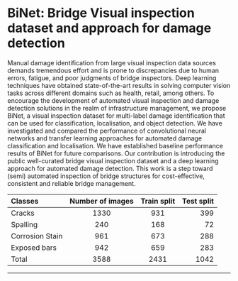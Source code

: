 # BiNet: Bridge Visual inspection dataset and approach for damage detection
Manual damage identification from large visual inspection data sources demands tremendous effort and is prone to discrepancies due to human errors, fatigue, and poor judgments of bridge inspectors. Deep learning techniques have obtained state-of-the-art results in solving computer vision tasks across different domains such as health, retail, among others. To encourage the development of automated visual inspection and damage detection solutions in the realm of infrastructure management, we propose BiNet, a visual inspection dataset for multi-label damage identification that can be used for classification, localisation, and object detection. We have investigated and compared the performance of convolutional neural networks and transfer learning approaches for automated damage classification and localisation. We have established baseline performance results of BiNet for future comparisons. Our contribution is introducing the public well-curated bridge visual inspection dataset and a deep learning approach for automated damage detection. This work is a step toward (semi) automated inspection of bridge structures for cost-effective, consistent and reliable bridge management.

| Classes | Number of images | Train split  | Test split |
| :---         |     :---:      |          :---: |   ---:|
| Cracks   | 1330     | 931     | 399 |
| Spalling     | 240       | 168      | 72 |
| Corrosion Stain | 961  | 673   | 288  | 
| Exposed bars | 942     | 659 | 283  |
| Total | 3588 | 2431 | 1042 | 

---
